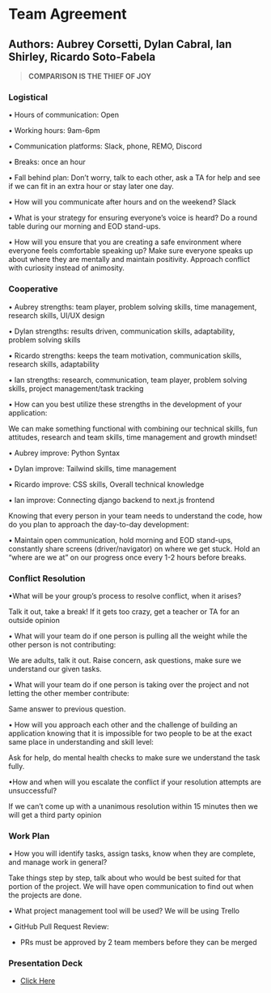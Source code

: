 # Team Agreement

## Authors: Aubrey Corsetti, Dylan Cabral, Ian Shirley, Ricardo Soto-Fabela

> **COMPARISON IS THE THIEF OF JOY**

### Logistical

• Hours of communication: Open

• Working hours: 9am-6pm

• Communication platforms: Slack, phone, REMO, Discord

• Breaks: once an hour

• Fall behind plan: Don’t worry, talk to each other, ask a TA for help and see if we can fit in an extra hour or stay later one day.

• How will you communicate after hours and on the weekend? Slack

• What is your strategy for ensuring everyone’s voice is heard? Do a round table during our morning and EOD stand-ups.

• How will you ensure that you are creating a safe environment where everyone feels comfortable speaking up?
 Make sure everyone speaks up about where they are mentally and maintain positivity. Approach conflict with curiosity instead of animosity.

### Cooperative

• Aubrey strengths: team player, problem solving skills, time management, research skills, UI/UX design

• Dylan strengths: results driven, communication skills, adaptability, problem solving skills

• Ricardo strengths: keeps the team motivation, communication skills, research skills, adaptability

• Ian strengths: research, communication, team player, problem solving skills, project management/task tracking

• How can you best utilize these strengths in the development of your application:

We can make something functional with combining our technical skills, fun attitudes, research and team skills, time management and growth mindset!

• Aubrey improve: Python Syntax

• Dylan improve: Tailwind skills, time management

• Ricardo improve: CSS skills, Overall technical knowledge

• Ian improve: Connecting django backend to next.js frontend

Knowing that every person in your team needs to understand the code, how do you plan to approach the day-to-day development:

• Maintain open communication, hold morning and EOD stand-ups, constantly share screens (driver/navigator) on where we get stuck. Hold an “where are we at” on our progress once every 1-2 hours before breaks.

### Conflict Resolution

•What will be your group’s process to resolve conflict, when it arises?

Talk it out, take a break! If it gets too crazy, get a teacher or TA for an outside opinion

• What will your team do if one person is pulling all the weight while the other person is not contributing:

We are adults, talk it out. Raise concern, ask questions, make sure we understand our given tasks.

• What will your team do if one person is taking over the project and not letting the other member contribute:

Same answer to previous question.

• How will you approach each other and the challenge of building an application knowing that it is impossible for two people to be at the exact same place in understanding and skill level:

Ask for help, do mental health checks to make sure we understand the task fully.

•How and when will you escalate the conflict if your resolution attempts are unsuccessful?

If we can’t come up with a unanimous resolution within 15 minutes then we will get a third party opinion

### Work Plan

• How you will identify tasks, assign tasks, know when they are complete, and manage work in general?

Take things step by step, talk about who would be best suited for that portion of the project. We will have open communication to find out when the projects are done.

• What project management tool will be used? We will be using Trello

• GitHub Pull Request Review:
 - PRs must be approved by 2 team members before they can be merged

### Presentation Deck

- [Click Here](https://docs.google.com/presentation/d/1LlU1QiCZqri8hFVDFD7m1koe54xN-isuHHrW3U2RWEw/edit?usp=sharing)
